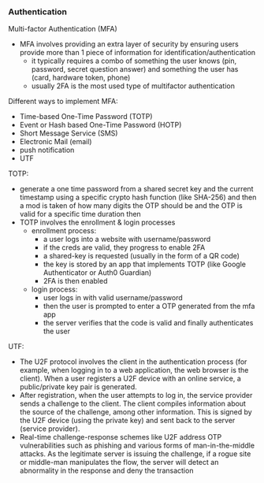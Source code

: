 ### Authentication


Multi-factor Authentication (MFA)
  * MFA involves providing an extra layer of security by ensuring users provide more than 1 piece of information for identification/authentication
    * it typically requires a combo of something the user knows (pin, password, secret question answer) and something the user has (card, hardware token, phone)
    * usually 2FA is the most used type of multifactor authentication

Different ways to implement MFA:
  * Time-based One-Time Password (TOTP)
  * Event or Hash based One-Time Password (HOTP)
  * Short Message Service (SMS)
  * Electronic Mail (email)
  * push notification
  * UTF

TOTP:
  * generate a one time password from a shared secret key and the current timestamp using a specific crypto hash function (like SHA-256) and then a mod is taken of how many digits the OTP should be and the OTP is valid for a specific time duration then
  * TOTP involves the enrollment & login processes
    * enrollment process:
      * a user logs into a website with username/password
      * if the creds are valid, they progress to enable 2FA
      * a shared-key is requested (usually in the form of a QR code)
      * the key is stored by an app that implements TOTP (like Google Authenticator or Auth0 Guardian)
      * 2FA is then enabled
    * login process:
      * user logs in with valid username/password
      * then the user is prompted to enter a OTP generated from the mfa app
      * the server verifies that the code is valid and finally authenticates the user

UTF:
  * The U2F protocol involves the client in the authentication process (for example, when logging in to a web application, the web browser is the client). When a user registers a U2F device with an online service, a public/private key pair is generated.
  * After registration, when the user attempts to log in, the service provider sends a challenge to the client. The client compiles information about the source of the challenge, among other information. This is signed by the U2F device (using the private key) and sent back to the server (service provider).
  * Real-time challenge-response schemes like U2F address OTP vulnerabilities such as phishing and various forms of man-in-the-middle attacks. As the legitimate server is issuing the challenge, if a rogue site or middle-man manipulates the flow, the server will detect an abnormality in the response and deny the transaction
